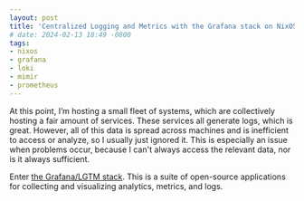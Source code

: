 ```yaml
---
layout: post
title: 'Centralized Logging and Metrics with the Grafana stack on NixOS'
# date: 2024-02-13 18:49 -0800
tags:
- nixos
- grafana
- loki
- mimir
- prometheus
---
```

At this point, I’m hosting a small fleet of systems, which are collectively hosting a fair amount of services.  These services all generate logs, which is great. However, all of this data is spread across machines and is inefficient to access or analyze, so I usually just ignored it. This is especially an issue when problems occur, because I can't always access the relevant data, nor is it always sufficient.

Enter [the Grafana/LGTM stack](https://grafana.com/oss/). This is a suite of open-source applications for collecting and visualizing analytics, metrics, and logs.
